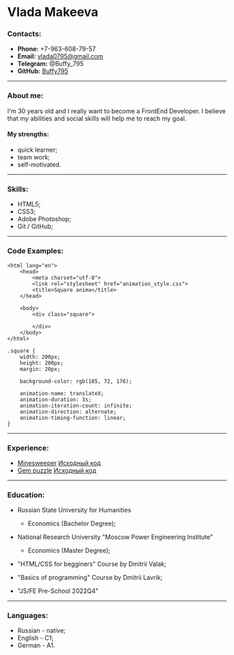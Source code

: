 # Vlada Makeeva


### Contacts:
+ **Phone:** +7-963-608-79-57
+ **Email:** vlada0795@gmail.com
+ **Telegram:** @Buffy_795
+ **GitHub:** [Buffy795](https://github.com/Buffy795)

---

### About me:

I'm 30 years old and I really want to become a FrontEnd Developer. I believe that my abilities and social skills will help me to reach my goal.

#### My strengths:
* quick learner;
* team work;
* self-motivated.

---

### Skills:

* HTML5;
* CSS3;
* Adobe Photoshop;
* Git / GitHub;

---

### Code Examples:


```
<html lang="en">
    <head>
        <meta charset="utf-8">
        <link rel="stylesheet" href="animation_style.css">
        <title>Square anima</title>
    </head>

    <body>
        <div class="square">

        </div>
    </body>
</html>
```

```
.square {
    width: 200px;
    height: 200px;
    margin: 20px;

    background-color: rgb(185, 72, 176);

    animation-name: translateX;
    animation-duration: 3s;
    animation-iteration-count: infinite;
    animation-direction: alternate;
    animation-timing-function: linear;
}
```

---

### Experience:

* [Minesweeper](https://buffy795.github.io/Portfolio/minesweeper/) [Исходный код](https://github.com/Buffy795/Portfolio/tree/minesweeper/minesweeper)
* [Gem puzzle](https://buffy795.github.io/Portfolio/gem-puzzle/) [Исходный код](https://github.com/Buffy795/Portfolio/tree/gem-puzzle/gem-puzzle)

---

### Education:

* Russian State University for Humanities 
    + Economics (Bachelor Degree);

* National Research University "Moscow Power Engineering Institute"
    + Economics (Master Degree);

* "HTML/CSS for begginers" Course by Dmitrii Valak;
* "Basics of programming" Course by Dmitrii Lavrik;
* "JS/FE Pre-School 2022Q4"

---

### Languages:

* Russian - native;
* English - C1;
* German - A1.